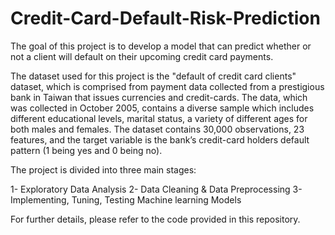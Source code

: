 # Credit-Card-Default-Risk-Prediction
The goal of this project is to develop a model that can predict whether or not a client will default on their upcoming credit card payments. 

The dataset used for this project is the "default of credit card clients" dataset, which is comprised from payment data collected from a prestigious bank in Taiwan that issues currencies and credit-cards. The data, which was collected in October 2005, contains a diverse sample which includes different educational levels, marital status, a variety of different ages for both males and females. The dataset contains 30,000 observations, 23 features, and the target variable is the bank’s credit-card holders default pattern (1 being yes and 0 being no).

The project is divided into three main stages:

 1- Exploratory Data Analysis
 2- Data Cleaning & Data Preprocessing
 3- Implementing, Tuning, Testing Machine learning Models

For further details, please refer to the code provided in this repository.
